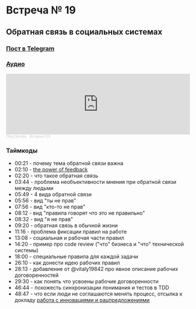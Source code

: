 # Встреча № 19

## Обратная связь в социальных системах

### [Пост в Telegram](https://t.me/modernsd/32739)

### [Аудио](https://soundcloud.com/oleg-soroka/vstrecha-19)

<iframe width="100%" height="166" scrolling="no" frameborder="no" allow="autoplay" src="https://w.soundcloud.com/player/?url=https%3A//api.soundcloud.com/tracks/1630941789&color=%23ff5500&auto_play=false&hide_related=false&show_comments=true&show_user=true&show_reposts=false&show_teaser=true"></iframe><div style="font-size: 10px; color: #cccccc;line-break: anywhere;word-break: normal;overflow: hidden;white-space: nowrap;text-overflow: ellipsis; font-family: Interstate,Lucida Grande,Lucida Sans Unicode,Lucida Sans,Garuda,Verdana,Tahoma,sans-serif;font-weight: 100;"><a href="https://soundcloud.com/oleg-soroka" title="Oleg Soroka" target="_blank" style="color: #cccccc; text-decoration: none;">Oleg Soroka</a> · <a href="https://soundcloud.com/oleg-soroka/vstrecha-19" title="Встреча #19" target="_blank" style="color: #cccccc; text-decoration: none;">Встреча #19</a></div>

### Таймкоды

- 00:21 - почему тема обратной связи важна
- 02:10 - [the power of feedback](https://sci-hub.mksa.top/10.3102/003465430298487)
- 02:20 - что  такое обратная связь
- 03:44 - проблема необъективности мнения при обратной связи между людьми
- 05:49 - 4 вида обратной связи
- 05:56 - вид "ты не прав"
- 07:56 - вид "кто-то не прав"
- 08:12 - вид "правила говорят что это не правильно"
- 08:32 - вид "я не прав"
- 09:20 - обратная связь в обычной жизни
- 11:16 - проблема фиксации правил на работе
- 13:08 - социальная и рабочая части правил
- 14:20 - пример про code review ("что" бизнеса и "что" технической системы)
- 18:00 - специальные правила для каждой задачи
- 26:10 - как донести идею рабочих правил
- 28:13 - добавление от @vitaly19842 про явное описание рабочих договоренностей
- 29:30 - как понять что усвоены рабочие договоренности
- 46:44 -  похожесть синхронизации понимания и тестов в TDD
- 48:47 - что если люди не соглашаются менять процесс, отсылка к докладу [работа с инновациями и рацпредложениями](https://www.youtube.com/watch?v=FHu6lyngi1g&list=PLFtS8Ah0wZvWS37oveJ0-D5K6V7GWUpqY)
